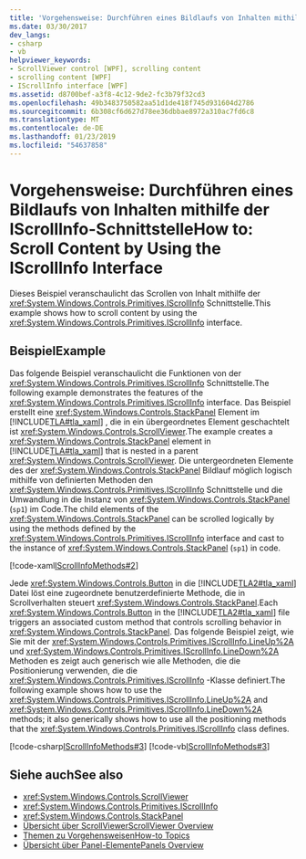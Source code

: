 ```yaml
---
title: 'Vorgehensweise: Durchführen eines Bildlaufs von Inhalten mithilfe der IScrollInfo-Schnittstelle'
ms.date: 03/30/2017
dev_langs:
- csharp
- vb
helpviewer_keywords:
- ScrollViewer control [WPF], scrolling content
- scrolling content [WPF]
- IScrollInfo interface [WPF]
ms.assetid: d8700bef-a3f8-4c12-9de2-fc3b79f32cd3
ms.openlocfilehash: 49b3483750582aa51d1de418f745d931604d2786
ms.sourcegitcommit: 6b308cf6d627d78ee36dbbae8972a310ac7fd6c8
ms.translationtype: MT
ms.contentlocale: de-DE
ms.lasthandoff: 01/23/2019
ms.locfileid: "54637858"
---
```

# <a name="how-to-scroll-content-by-using-the-iscrollinfo-interface"></a><span data-ttu-id="b6e9d-102">Vorgehensweise: Durchführen eines Bildlaufs von Inhalten mithilfe der IScrollInfo-Schnittstelle</span><span class="sxs-lookup"><span data-stu-id="b6e9d-102">How to: Scroll Content by Using the IScrollInfo Interface</span></span>
<span data-ttu-id="b6e9d-103">Dieses Beispiel veranschaulicht das Scrollen von Inhalt mithilfe der <xref:System.Windows.Controls.Primitives.IScrollInfo> Schnittstelle.</span><span class="sxs-lookup"><span data-stu-id="b6e9d-103">This example shows how to scroll content by using the <xref:System.Windows.Controls.Primitives.IScrollInfo> interface.</span></span>  
  
## <a name="example"></a><span data-ttu-id="b6e9d-104">Beispiel</span><span class="sxs-lookup"><span data-stu-id="b6e9d-104">Example</span></span>  
 <span data-ttu-id="b6e9d-105">Das folgende Beispiel veranschaulicht die Funktionen von der <xref:System.Windows.Controls.Primitives.IScrollInfo> Schnittstelle.</span><span class="sxs-lookup"><span data-stu-id="b6e9d-105">The following example demonstrates the features of the <xref:System.Windows.Controls.Primitives.IScrollInfo> interface.</span></span> <span data-ttu-id="b6e9d-106">Das Beispiel erstellt eine <xref:System.Windows.Controls.StackPanel> Element im [!INCLUDE[TLA#tla_xaml](../../../../includes/tlasharptla-xaml-md.md)] , die in ein übergeordnetes Element geschachtelt ist <xref:System.Windows.Controls.ScrollViewer>.</span><span class="sxs-lookup"><span data-stu-id="b6e9d-106">The example creates a <xref:System.Windows.Controls.StackPanel> element in [!INCLUDE[TLA#tla_xaml](../../../../includes/tlasharptla-xaml-md.md)] that is nested in a parent <xref:System.Windows.Controls.ScrollViewer>.</span></span> <span data-ttu-id="b6e9d-107">Die untergeordneten Elemente des der <xref:System.Windows.Controls.StackPanel> Bildlauf möglich logisch mithilfe von definierten Methoden den <xref:System.Windows.Controls.Primitives.IScrollInfo> Schnittstelle und die Umwandlung in die Instanz von <xref:System.Windows.Controls.StackPanel> (`sp1`) im Code.</span><span class="sxs-lookup"><span data-stu-id="b6e9d-107">The child elements of the <xref:System.Windows.Controls.StackPanel> can be scrolled logically by using the methods defined by the <xref:System.Windows.Controls.Primitives.IScrollInfo> interface and cast to the instance of <xref:System.Windows.Controls.StackPanel> (`sp1`) in code.</span></span>  
  
 [!code-xaml[IScrollInfoMethods#2](../../../../samples/snippets/csharp/VS_Snippets_Wpf/IScrollInfoMethods/CSharp/Window1.xaml#2)]  
  
 <span data-ttu-id="b6e9d-108">Jede <xref:System.Windows.Controls.Button> in die [!INCLUDE[TLA2#tla_xaml](../../../../includes/tla2sharptla-xaml-md.md)] Datei löst eine zugeordnete benutzerdefinierte Methode, die in Scrollverhalten steuert <xref:System.Windows.Controls.StackPanel>.</span><span class="sxs-lookup"><span data-stu-id="b6e9d-108">Each <xref:System.Windows.Controls.Button> in the [!INCLUDE[TLA2#tla_xaml](../../../../includes/tla2sharptla-xaml-md.md)] file triggers an associated custom method that controls scrolling behavior in <xref:System.Windows.Controls.StackPanel>.</span></span> <span data-ttu-id="b6e9d-109">Das folgende Beispiel zeigt, wie Sie mit der <xref:System.Windows.Controls.Primitives.IScrollInfo.LineUp%2A> und <xref:System.Windows.Controls.Primitives.IScrollInfo.LineDown%2A> Methoden es zeigt auch generisch wie alle Methoden, die die Positionierung verwenden, die die <xref:System.Windows.Controls.Primitives.IScrollInfo> -Klasse definiert.</span><span class="sxs-lookup"><span data-stu-id="b6e9d-109">The following example shows how to use the <xref:System.Windows.Controls.Primitives.IScrollInfo.LineUp%2A> and <xref:System.Windows.Controls.Primitives.IScrollInfo.LineDown%2A> methods; it also generically shows how to use all the positioning methods that the <xref:System.Windows.Controls.Primitives.IScrollInfo> class defines.</span></span>  
  
 [!code-csharp[IScrollInfoMethods#3](../../../../samples/snippets/csharp/VS_Snippets_Wpf/IScrollInfoMethods/CSharp/Window1.xaml.cs#3)]
 [!code-vb[IScrollInfoMethods#3](../../../../samples/snippets/visualbasic/VS_Snippets_Wpf/IScrollInfoMethods/VisualBasic/Window1.xaml.vb#3)]  
  
## <a name="see-also"></a><span data-ttu-id="b6e9d-110">Siehe auch</span><span class="sxs-lookup"><span data-stu-id="b6e9d-110">See also</span></span>
- <xref:System.Windows.Controls.ScrollViewer>
- <xref:System.Windows.Controls.Primitives.IScrollInfo>
- <xref:System.Windows.Controls.StackPanel>
- [<span data-ttu-id="b6e9d-111">Übersicht über ScrollViewer</span><span class="sxs-lookup"><span data-stu-id="b6e9d-111">ScrollViewer Overview</span></span>](../../../../docs/framework/wpf/controls/scrollviewer-overview.md)
- [<span data-ttu-id="b6e9d-112">Themen zu Vorgehensweisen</span><span class="sxs-lookup"><span data-stu-id="b6e9d-112">How-to Topics</span></span>](../../../../docs/framework/wpf/controls/scrollviewer-how-to-topics.md)
- [<span data-ttu-id="b6e9d-113">Übersicht über Panel-Elemente</span><span class="sxs-lookup"><span data-stu-id="b6e9d-113">Panels Overview</span></span>](../../../../docs/framework/wpf/controls/panels-overview.md)
